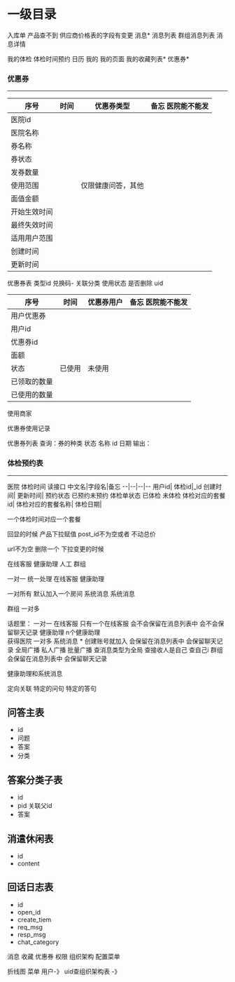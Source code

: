 # 一级目录


入库单  产品查不到  供应商价格表的字段有变更
消息*
 消息列表
 群组消息列表
 消息详情

我的体检
 体检时间预约 日历 
我的
 我的页面
 我的收藏列表*
 优惠券*




### 优惠券
---
序号|时间|优惠券类型|备忘   医院能不能发
--|--|--|--
医院id|
医院名称|
券名称|
券状态|
发券数量|
使用范围|| 仅限健康问答，其他
面值金额|
开始生效时间|
最终失效时间|
适用用户范围|
创建时间|
更新时间|


优惠券表
类型id
兑换码-
关联分类
使用状态
是否删除
uid



序号|时间|优惠券用户|备忘   医院能不能发
--|--|--|--
用户优惠券|
用户id|
优惠券id|
面额|
状态|已使用|未使用
已领取的数量|
已使用的数量|
使用商家





优惠券使用记录

优惠券列表
查询：券的种类 状态 名称 id 日期
输出：

### 体检预约表
---


医院 体检时间 读接口
中文名|字段名|备忘 
--|--|--|--
用户id|
体检id|_id
创建时间|
更新时间|
预约状态 已预约未预约
体检单状态  已体检 未体检 
体检对应的套餐id|
体检对应的套餐名称|
体检日期|



一个体检时间对应一个套餐


回显的时候
产品下拉赋值 post_id不为空或者  不动总价 

url不为空 删除一个
下拉变更的时候 


在线客服
健康助理
人工
群组

一对一 统一处理
在线客服
健康助理


     
一对所有  默认加入一个房间 系统消息
系统消息


群组
一对多


话题里：
一对一
    在线客服  只有一个在线客服 会不会保留在消息列表中   会不会保留聊天记录
    健康助理   n个健康助理   
        获得医院
一对多
    系统消息 * 创建账号就加入  会保留在消息列表中   会保留聊天记录 
    全局广播 私人广播   批量广播
     查消息类型为全局
     查接收人是自己
     查自己i
    群组   会保留在消息列表中   会保留聊天记录

健康助理和系统消息

定向关联
特定的问句
特定的答句

## 问答主表
* id
* 问题
* 答案
* 分类
## 答案分类子表
* id
* pid 关联父id
* 答案
## 消遣休闲表
* id
* content
## 回话日志表
* id
* open_id
* create_tiem
* req_msg
* resp_msg
* chat_category


消息 收藏 优惠券
权限 组织架构 配置菜单
 
折线图
菜单 
用户-》 uid查组织架构表 -》